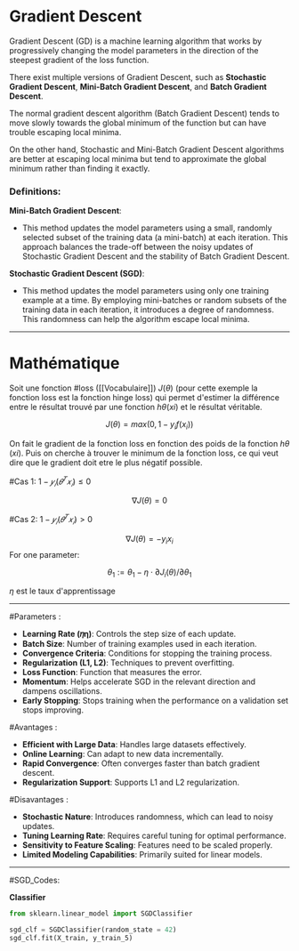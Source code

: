 
# Gradient Descent

Gradient Descent (GD) is a machine learning algorithm that works by progressively changing the model parameters in the direction of the steepest gradient of the loss function.

There exist multiple versions of Gradient Descent, such as **Stochastic Gradient Descent**, **Mini-Batch Gradient Descent**, and **Batch Gradient Descent**.

The normal gradient descent algorithm (Batch Gradient Descent) tends to move slowly towards the global minimum of the function but can have trouble escaping local minima.

On the other hand, Stochastic and Mini-Batch Gradient Descent algorithms are better at escaping local minima but tend to approximate the global minimum rather than finding it exactly.

### Definitions:

**Mini-Batch Gradient Descent**:

- This method updates the model parameters using a small, randomly selected subset of the training data (a mini-batch) at each iteration. This approach balances the trade-off between the noisy updates of Stochastic Gradient Descent and the stability of Batch Gradient Descent.

**Stochastic Gradient Descent (SGD)**:

- This method updates the model parameters using only one training example at a time. By employing mini-batches or random subsets of the training data in each iteration, it introduces a degree of randomness. This randomness can help the algorithm escape local minima.

---

# Mathématique

Soit une fonction #loss ([[Vocabulaire]]) $J(θ)$ (pour cette exemple la fonction loss est la fonction hinge loss) qui permet d'estimer la différence entre  le résultat trouvé par une fonction $hθ​(xi​)$ et le résultat véritable.

$$
J(θ)=max(0,1−y_i​f(x_i​))
$$


On fait le gradient de la fonction loss en fonction des poids de la fonction $hθ​(xi​)$. Puis on cherche à trouver le minimum de la fonction loss, ce qui veut dire que le gradient doit etre le plus négatif possible.

#Cas 1: $1−𝑦_𝑖(𝜃^𝑇𝑥_𝑖)≤0$

$$∇J(θ)=0$$

#Cas 2: $1−𝑦_𝑖(𝜃^𝑇𝑥_𝑖)>0$


$$∇J(θ)=−y_i​x_i$$​
For one parameter:


$$θ_1​:=θ_1​−η⋅​∂J_i​(θ)​/∂θ_1$$




$η$ est le taux d'apprentissage 

---

#Parameters : 
- **Learning Rate (𝜂η)**: Controls the step size of each update.
- **Batch Size**: Number of training examples used in each iteration.
- **Convergence Criteria**: Conditions for stopping the training process.
- **Regularization (L1, L2)**: Techniques to prevent overfitting.
- **Loss Function**: Function that measures the error.
- **Momentum**: Helps accelerate SGD in the relevant direction and dampens oscillations.
- **Early Stopping**: Stops training when the performance on a validation set stops improving.

#Avantages :
- **Efficient with Large Data**: Handles large datasets effectively.
- **Online Learning**: Can adapt to new data incrementally.
- **Rapid Convergence**: Often converges faster than batch gradient descent.
- **Regularization Support**: Supports L1 and L2 regularization.

#Disavantages :

- **Stochastic Nature**: Introduces randomness, which can lead to noisy updates.
- **Tuning Learning Rate**: Requires careful tuning for optimal performance.
- **Sensitivity to Feature Scaling**: Features need to be scaled properly.
- **Limited Modeling Capabilities**: Primarily suited for linear models.

---

#SGD_Codes:

**Classifier**

```python
from sklearn.linear_model import SGDClassifier

sgd_clf = SGDClassifier(random_state = 42)
sgd_clf.fit(X_train, y_train_5)
```
